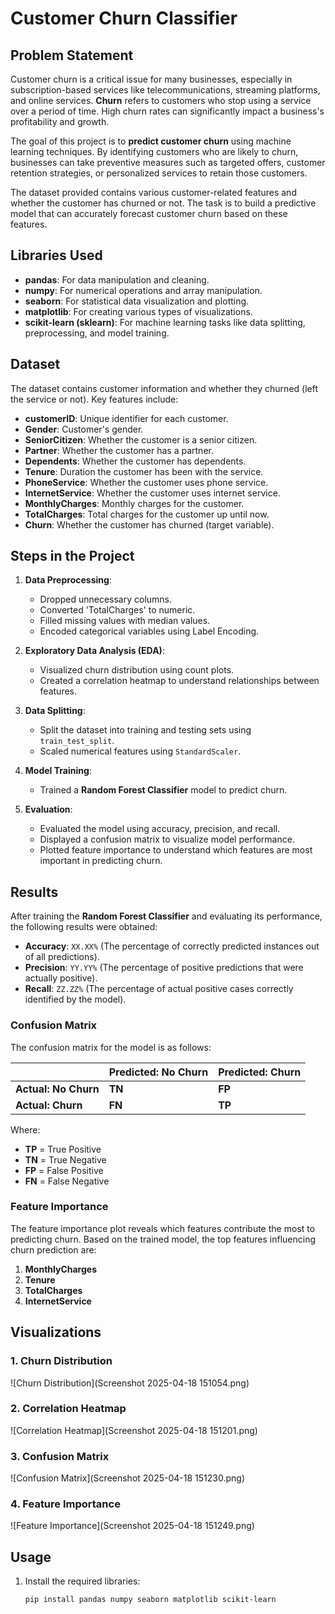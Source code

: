 # Customer Churn Classifier

## Problem Statement

Customer churn is a critical issue for many businesses, especially in subscription-based services like telecommunications, streaming platforms, and online services. **Churn** refers to customers who stop using a service over a period of time. High churn rates can significantly impact a business's profitability and growth. 

The goal of this project is to **predict customer churn** using machine learning techniques. By identifying customers who are likely to churn, businesses can take preventive measures such as targeted offers, customer retention strategies, or personalized services to retain those customers.

The dataset provided contains various customer-related features and whether the customer has churned or not. The task is to build a predictive model that can accurately forecast customer churn based on these features.

## Libraries Used

- **pandas**: For data manipulation and cleaning.
- **numpy**: For numerical operations and array manipulation.
- **seaborn**: For statistical data visualization and plotting.
- **matplotlib**: For creating various types of visualizations.
- **scikit-learn (sklearn)**: For machine learning tasks like data splitting, preprocessing, and model training.

## Dataset

The dataset contains customer information and whether they churned (left the service or not). Key features include:

- **customerID**: Unique identifier for each customer.
- **Gender**: Customer's gender.
- **SeniorCitizen**: Whether the customer is a senior citizen.
- **Partner**: Whether the customer has a partner.
- **Dependents**: Whether the customer has dependents.
- **Tenure**: Duration the customer has been with the service.
- **PhoneService**: Whether the customer uses phone service.
- **InternetService**: Whether the customer uses internet service.
- **MonthlyCharges**: Monthly charges for the customer.
- **TotalCharges**: Total charges for the customer up until now.
- **Churn**: Whether the customer has churned (target variable).

## Steps in the Project

1. **Data Preprocessing**:
   - Dropped unnecessary columns.
   - Converted 'TotalCharges' to numeric.
   - Filled missing values with median values.
   - Encoded categorical variables using Label Encoding.

2. **Exploratory Data Analysis (EDA)**:
   - Visualized churn distribution using count plots.
   - Created a correlation heatmap to understand relationships between features.

3. **Data Splitting**:
   - Split the dataset into training and testing sets using `train_test_split`.
   - Scaled numerical features using `StandardScaler`.

4. **Model Training**:
   - Trained a **Random Forest Classifier** model to predict churn.

5. **Evaluation**:
   - Evaluated the model using accuracy, precision, and recall.
   - Displayed a confusion matrix to visualize model performance.
   - Plotted feature importance to understand which features are most important in predicting churn.

## Results

After training the **Random Forest Classifier** and evaluating its performance, the following results were obtained:

- **Accuracy**: `XX.XX%` (The percentage of correctly predicted instances out of all predictions).
- **Precision**: `YY.YY%` (The percentage of positive predictions that were actually positive).
- **Recall**: `ZZ.ZZ%` (The percentage of actual positive cases correctly identified by the model).

### Confusion Matrix

The confusion matrix for the model is as follows:

|               | Predicted: No Churn | Predicted: Churn |
|---------------|---------------------|------------------|
| **Actual: No Churn** |  **TN**           | **FP**          |
| **Actual: Churn**    |  **FN**           | **TP**          |

Where:
- **TP** = True Positive
- **TN** = True Negative
- **FP** = False Positive
- **FN** = False Negative

### Feature Importance

The feature importance plot reveals which features contribute the most to predicting churn. Based on the trained model, the top features influencing churn prediction are:

1. **MonthlyCharges**
2. **Tenure**
3. **TotalCharges**
4. **InternetService**

## Visualizations

### 1. Churn Distribution

![Churn Distribution](Screenshot 2025-04-18 151054.png)

### 2. Correlation Heatmap

![Correlation Heatmap](Screenshot 2025-04-18 151201.png)

### 3. Confusion Matrix

![Confusion Matrix](Screenshot 2025-04-18 151230.png)

### 4. Feature Importance

![Feature Importance](Screenshot 2025-04-18 151249.png)

## Usage

1. Install the required libraries:
   ```bash
   pip install pandas numpy seaborn matplotlib scikit-learn
